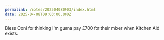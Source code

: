 ```yaml
---
permalink: /notes/202504080903/index.html
date: 2025-04-08T09:03:00.000Z
---
```


Bless Ooni for thinking I'm gunna pay £700 for their mixer when Kitchen Aid exists.